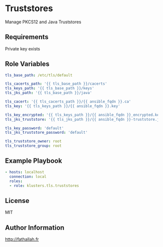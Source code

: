 Truststores
=========

Manage PKCS12 and Java Truststores

Requirements
------------

Private key exists

Role Variables
--------------

```yaml
tls_base_path: /etc/tls/default

tls_cacerts_path: '{{ tls_base_path }}/cacerts'
tls_keys_path: '{{ tls_base_path }}/keys'
tls_jks_path: '{{ tls_base_path }}/java'

tls_cacert: '{{ tls_cacerts_path }}/{{ ansible_fqdn }}.ca'
tls_key: '{{ tls_keys_path }}/{{ ansible_fqdn }}.key'

tls_key_encrypted: '{{ tls_keys_path }}/{{ ansible_fqdn }}_encrypted.key'
tls_jks_truststore: '{{ tls_jks_path }}/{{ ansible_fqdn }}-truststore.jks'

tls_key_password: 'default'
tls_jks_truststore_password: 'default'

tls_truststore_owner: root
tls_truststore_group: root
```

Example Playbook
----------------

```yaml
- hosts: localhost
  connection: local
  roles:
  - role: klusters.tls.truststores
```

License
-------

MIT

Author Information
------------------

http://fathallah.fr
